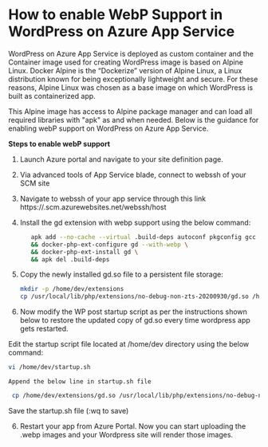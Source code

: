 # How to enable WebP Support in WordPress on Azure App Service

WordPress on Azure App Service is deployed as custom container and the Container image used for creating WordPress image is based on Alpine Linux. Docker Alpine is the “Dockerize” version of Alpine Linux, a Linux distribution known for being exceptionally lightweight and secure. For these reasons, Alpine Linux was chosen as a base image on which WordPress is built as containerized app.

This Alpine image has access to Alpine package manager and can load all required libraries with "apk" as and when needed.  Below is the guidance for enabling webP support on WordPress on Azure App Service.

**Steps to enable webP support**

1. Launch Azure portal and navigate to your site definition page.
2. Via advanced tools of App Service blade, connect to webssh of your SCM site
3. Navigate to webssh of your app service through this link https://<app service name>.scm.azurewebsites.net/webssh/host
4. Install the gd extension with webp support using the below command:
     ```bash
        apk add --no-cache --virtual .build-deps autoconf pkgconfig gcc g++ gawk make zlib-dev libpng-dev libwebp-dev \
        && docker-php-ext-configure gd --with-webp \
        && docker-php-ext-install gd \
        && apk del .build-deps
     ```

6. Copy the newly installed gd.so file to a persistent file storage:
    ```bash
    mkdir -p /home/dev/extensions
    cp /usr/local/lib/php/extensions/no-debug-non-zts-20200930/gd.so /home/dev/extensions/gd.so
     ```

8. Now modify the WP post startup script as per the instructions shown below to restore the updated copy of gd.so every time wordpress app gets restarted.

Edit the startup script file located at /home/dev directory using the below command:  
  ```bash
  vi /home/dev/startup.sh
  ```
    Append the below line in startup.sh file
    
   ```bash      
    cp /home/dev/extensions/gd.so /usr/local/lib/php/extensions/no-debug-non-zts-20200930/gd.so
   ```
 Save the startup.sh file (:wq to save)

6. Restart your app from Azure Portal. Now you can start uploading the .webp images and your Wordpress site will render those images.
